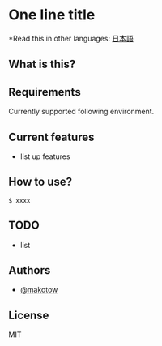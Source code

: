 # One line title

*Read this in other languages: [日本語](README.ja.md)

## What is this?


## Requirements

Currently supported following environment.

## Current features

- list up features

## How to use?



```Examples
$ xxxx
```

## TODO
- list

## Authors

- [@makotow](https://github.com/makotow)

## License

MIT

